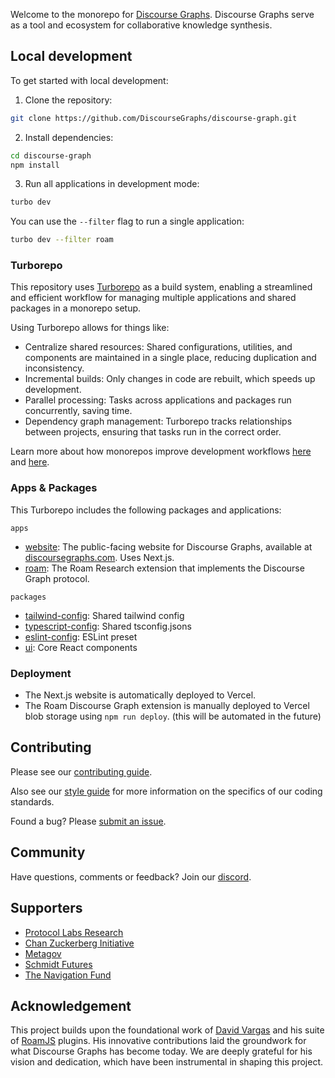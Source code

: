 Welcome to the monorepo for [Discourse Graphs](https://discoursegraphs.com). Discourse Graphs serve as a tool and ecosystem for collaborative knowledge synthesis.

## Local development

To get started with local development:

1. Clone the repository:

```bash
git clone https://github.com/DiscourseGraphs/discourse-graph.git
```

2. Install dependencies:

```bash
cd discourse-graph
npm install
```

3. Run all applications in development mode:

```bash
turbo dev
```

You can use the `--filter` flag to run a single application:

```bash
turbo dev --filter roam
```

### Turborepo

This repository uses [Turborepo](https://turbo.build/repo/docs) as a build system, enabling a streamlined and efficient workflow for managing multiple applications and shared packages in a monorepo setup.

Using Turborepo allows for things like:

- Centralize shared resources: Shared configurations, utilities, and components are maintained in a single place, reducing duplication and inconsistency.
- Incremental builds: Only changes in code are rebuilt, which speeds up development.
- Parallel processing: Tasks across applications and packages run concurrently, saving time.
- Dependency graph management: Turborepo tracks relationships between projects, ensuring that tasks run in the correct order.

Learn more about how monorepos improve development workflows [here](https://vercel.com/blog/monorepos) and [here](https://github.com/babel/babel/blob/master/doc/design/monorepo.md).

### Apps & Packages

This Turborepo includes the following packages and applications:

`apps`

- [website](https://github.com/DiscourseGraphs/discourse-graph/tree/main/apps/website): The public-facing website for Discourse Graphs, available at [discoursegraphs.com](https://discoursegraphs.com). Uses Next.js.
- [roam](https://github.com/DiscourseGraphs/discourse-graph/tree/main/apps/roam): The Roam Research extension that implements the Discourse Graph protocol.

`packages`

- [tailwind-config](https://github.com/DiscourseGraphs/discourse-graph/tree/main/packages/tailwind-config): Shared tailwind config
- [typescript-config](https://github.com/DiscourseGraphs/discourse-graph/tree/main/packages/typescript-config): Shared tsconfig.jsons
- [eslint-config](https://github.com/DiscourseGraphs/discourse-graph/tree/main/packages/eslint-config): ESLint preset
- [ui](https://github.com/DiscourseGraphs/discourse-graph/tree/main/packages/ui): Core React components

### Deployment

- The Next.js website is automatically deployed to Vercel.
- The Roam Discourse Graph extension is manually deployed to Vercel blob storage using `npm run deploy`. (this will be automated in the future)

## Contributing

Please see our [contributing guide](CONTRIBUTING.md).

Also see our [style guide](STYLE_GUIDE.md) for more information on the specifics of our coding standards.

Found a bug? Please [submit an issue](https://github.com/DiscourseGraphs/discourse-graph/issues).

## Community

Have questions, comments or feedback? Join our [discord](https://discord.gg/atWk6gJyjE).

## Supporters

- [Protocol Labs Research](https://research.protocol.ai/)
- [Chan Zuckerberg Initiative](https://cziscience.medium.com/request-for-information-pathways-to-ai-enabled-research-55c52124def4)
- [Metagov](https://www.metagov.org/)
- [Schmidt Futures](https://experiment.com/grants/metascience)
- [The Navigation Fund](https://www.navigation.org/grants/open-science)

## Acknowledgement

This project builds upon the foundational work of [David Vargas](https://github.com/dvargas92495) and his suite of [RoamJS](https://github.com/RoamJS) plugins. His innovative contributions laid the groundwork for what Discourse Graphs has become today. We are deeply grateful for his vision and dedication, which have been instrumental in shaping this project.
